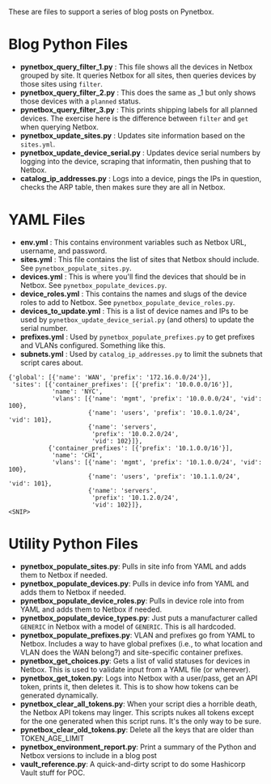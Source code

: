 These are files to support a series of blog posts on Pynetbox.

# Blog Python Files

* **pynetbox_query_filter_1.py** : This file shows all the devices in Netbox grouped by site. It queries Netbox for all sites, then queries devices by those sites using `filter`.
* **pynetbox_query_filter_2.py** : This does the same as _1 but only shows those devices with a `planned` status.
* **pynetbox_query_filter_3.py** : This prints shipping labels for all planned devices. The exercise here is the difference between `filter` and `get` when querying Netbox.
* **pynetbox_update_sites.py** : Updates site information based on the `sites.yml`.
* **pynetbox_update_device_serial.py** : Updates device serial numbers by logging into the device, scraping that informatin, then pushing that to Netbox.
* **catalog_ip_addresses.py** : Logs into a device, pings the IPs in question, checks the ARP table, then makes sure they are all in Netbox.

# YAML Files

* **env.yml** : This contains environment variables such as Netbox URL, username, and password.
* **sites.yml** : This file contains the list of sites that Netbox should include. See `pynetbox_populate_sites.py`.
* **devices.yml** : This is where you'll find the devices that should be in Netbox. See `pynetbox_populate_devices.py`.
* **device_roles.yml** : This contains the names and slugs of the device roles to add to Netbox. See `pynetbox_populate_device_roles.py`.
* **devices_to_update.yml** : This is a list of device names and IPs to be used by `pynetbox_update_device_serial.py` (and others) to update the serial number.
* **prefixes.yml** : Used by `pynetbox_populate_prefixes.py` to get prefixes and VLANs configured. Something like this.
* **subnets.yml** : Used by `catalog_ip_addresses.py` to limit the subnets that script cares about.

```
{'global': [{'name': 'WAN', 'prefix': '172.16.0.0/24'}],
 'sites': [{'container_prefixes': [{'prefix': '10.0.0.0/16'}],
            'name': 'NYC',
            'vlans': [{'name': 'mgmt', 'prefix': '10.0.0.0/24', 'vid': 100},
                      {'name': 'users', 'prefix': '10.0.1.0/24', 'vid': 101},
                      {'name': 'servers',
                       'prefix': '10.0.2.0/24',
                       'vid': 102}]},
           {'container_prefixes': [{'prefix': '10.1.0.0/16'}],
            'name': 'CHI',
            'vlans': [{'name': 'mgmt', 'prefix': '10.1.0.0/24', 'vid': 100},
                      {'name': 'users', 'prefix': '10.1.1.0/24', 'vid': 101},
                      {'name': 'servers',
                       'prefix': '10.1.2.0/24',
                       'vid': 102}]},
<SNIP>
```
# Utility Python Files

* **pynetbox_populate_sites.py**: Pulls in site info from YAML and adds them to Netbox if needed.
* **pynetbox_populate_devices.py**: Pulls in device info from YAML and adds them to Netbox if needed.
* **pynetbox_populate_device_roles.py**: Pulls in device role into from YAML and adds them to Netbox if needed.
* **pynetbox_populate_device_types.py**: Just puts a manufacturer called `GENERIC` in Netbox with a model of `GENERIC`. This is all hardcoded.
* **pynetbox_populate_prefixes.py**: VLAN and prefixes go from YAML to Netbox. Includes a way to have global prefixes (i.e., to what location and VLAN does the WAN belong?) and site-specific container prefixes.
* **pynetbox_get_choices.py**: Gets a list of valid statuses for devices in Netbox. This is used to validate input from a YAML file (or wherever).
* **pynetbox_get_token.py**: Logs into Netbox with a user/pass, get an API token, prints it, then deletes it. This is to show how tokens can be generated dynamically.
* **pynetbox_clear_all_tokens.py**: When your script dies a horrible death, the Netbox API tokens may linger. This scripts nukes all tokens except for the one generated when this script runs. It's the only way to be sure.
* **pynetbox_clear_old_tokens.py**: Delete all the keys that are older than TOKEN_AGE_LIMIT
* **pynetbox_environment_report.py**: Print a summary of the Python and Netbox versions to include in a blog post
* **vault_reference.py**: A quick-and-dirty script to do some Hashicorp Vault stuff for POC.